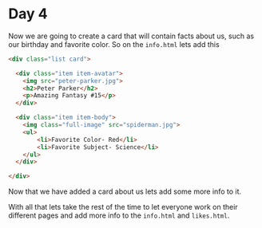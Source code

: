 # Day 4

Now we are going to create a card that will contain facts about us, such as our birthday and favorite color.
So on the `info.html` lets add this
```html
<div class="list card">

  <div class="item item-avatar">
    <img src="peter-parker.jpg">
    <h2>Peter Parker</h2>
    <p>Amazing Fantasy #15</p>
  </div>

  <div class="item item-body">
    <img class="full-image" src="spiderman.jpg">
    <ul>
        <li>Favorite Color- Red</li>
        <li>Favorite Subject- Science</li>
    </ul>
  </div>

</div>
```

Now that we have added a card about us lets add some more info to it.

With all that lets take the rest of the time to let everyone work on their different pages and add more info to the `info.html` and `likes.html`.
